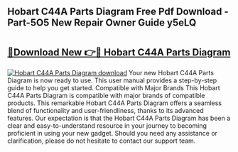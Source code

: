 ## Hobart C44A Parts Diagram Free Pdf Download - Part-5O5 New Repair Owner Guide y5eLQ

# <h2><a href="http://dfrfc8i.blite.top/?on=Hobart+C44A+Parts+Diagram">🔗Download New 👉🔴 Hobart C44A Parts Diagram</a></h2>

[![Hobart C44A Parts Diagram download](https://i.imgur.com/lujVjoI.png)](http://dfrfc8i.blite.top/?on=Hobart+C44A+Parts+Diagram)
Your new Hobart C44A Parts Diagram is now ready to use. This user manual provides a step-by-step guide to help you get started. Compatible with Major Brands This Hobart C44A Parts Diagram is compatible with major brands of compatible products. This remarkable Hobart C44A Parts Diagram offers a seamless blend of functionality and user-friendliness, thanks to its advanced features. Our expectation is that the Hobart C44A Parts Diagram has been a clear and easy-to-understand resource in your journey to becoming proficient in using your new gadget. Should you need any assistance or clarification, please do not hesitate to contact our support team.
